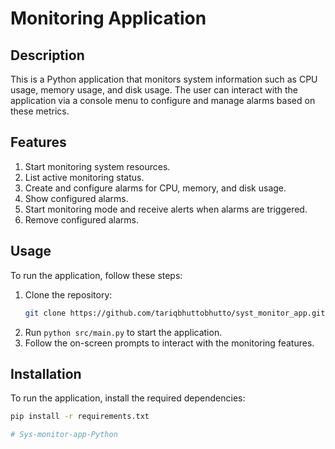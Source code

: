  # Monitoring Application

## Description
This is a Python application that monitors system information such as CPU usage, memory usage, and disk usage. The user can interact with the application via a console menu to configure and manage alarms based on these metrics.

## Features
1. Start monitoring system resources.
2. List active monitoring status.
3. Create and configure alarms for CPU, memory, and disk usage.
4. Show configured alarms.
5. Start monitoring mode and receive alerts when alarms are triggered.
6. Remove configured alarms.

## Usage
To run the application, follow these steps:

1. Clone the repository:
   ```bash
   git clone https://github.com/tariqbhuttobhutto/syst_monitor_app.git

2. Run `python src/main.py` to start the application.
3. Follow the on-screen prompts to interact with the monitoring features.

## Installation
To run the application, install the required dependencies:
```bash
pip install -r requirements.txt

# Sys-monitor-app-Python
